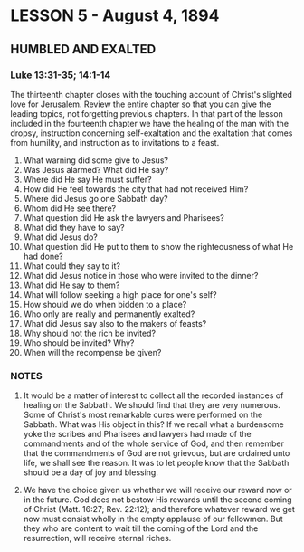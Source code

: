 # LESSON 5 - August 4, 1894
## HUMBLED AND EXALTED
### Luke 13:31-35; 14:1-14

The thirteenth chapter closes with the touching account of Christ's slighted love for Jerusalem. Review the entire chapter so that you can give the leading topics, not forgetting previous chapters. In that part of the lesson included in the fourteenth chapter we have the healing of the man with the dropsy, instruction concerning self-exaltation and the exaltation that comes from humility, and instruction as to invitations to a feast.

1. What warning did some give to Jesus?
2. Was Jesus alarmed? What did He say?
3. Where did He say He must suffer?
4. How did He feel towards the city that had not received Him?
5. Where did Jesus go one Sabbath day?
6. Whom did He see there?
7. What question did He ask the lawyers and Pharisees?
8. What did they have to say?
9. What did Jesus do?
10. What question did He put to them to show the righteousness of what He had done?
11. What could they say to it?
12. What did Jesus notice in those who were invited to the dinner?
13. What did He say to them?
14. What will follow seeking a high place for one's self?
15. How should we do when bidden to a place?
16. Who only are really and permanently exalted?
17. What did Jesus say also to the makers of feasts?
18. Why should not the rich be invited?
19. Who should be invited? Why?
20. When will the recompense be given?

### NOTES

1. It would be a matter of interest to collect all the recorded instances of healing on the Sabbath. We should find that they are very numerous. Some of Christ's most remarkable cures were performed on the Sabbath. What was His object in this? If we recall what a burdensome yoke the scribes and Pharisees and lawyers had made of the commandments and of the whole service of God, and then remember that the commandments of God are not grievous, but are ordained unto life, we shall see the reason. It was to let people know that the Sabbath should be a day of joy and blessing.

2. We have the choice given us whether we will receive our reward now or in the future. God does not bestow His rewards until the second coming of Christ (Matt. 16:27; Rev. 22:12); and therefore whatever reward we get now must consist wholly in the empty applause of our fellowmen. But they who are content to wait till the coming of the Lord and the resurrection, will receive eternal riches.